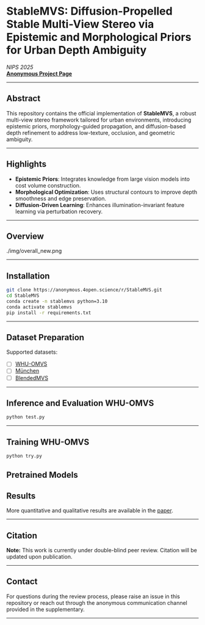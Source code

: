 # StableMVS: Diffusion-Propelled Stable Multi-View Stereo via Epistemic and Morphological Priors for Urban Depth Ambiguity

*NIPS 2025*  
**[Anonymous Project Page](https://anonymous.4open.science/r/StableMVS)**  

---

## Abstract  

This repository contains the official implementation of **StableMVS**, a robust multi-view stereo framework tailored for urban environments, introducing epistemic priors, morphology-guided propagation, and diffusion-based depth refinement to address low-texture, occlusion, and geometric ambiguity.

---

## Highlights

- **Epistemic Priors**: Integrates knowledge from large vision models into cost volume construction.
- **Morphological Optimization**: Uses structural contours to improve depth smoothness and edge preservation.
- **Diffusion-Driven Learning**: Enhances illumination-invariant feature learning via perturbation recovery.

---

## Overview

./img/overall_new.png

---

## Installation

```bash
git clone https://anonymous.4open.science/r/StableMVS.git
cd StableMVS
conda create -n stablemvs python=3.10
conda activate stablemvs
pip install -r requirements.txt
```

---

## Dataset Preparation

Supported datasets:

- [ ] [WHU-OMVS](https://gpcv.whu.edu.cn/data/WHU_OMVS_dataset/WHU_dataset.htm)
- [ ] [München](https://phowo.ifp.uni-stuttgart.de/publications/phowo13/240Haala-new.pdf)
- [ ] [BlendedMVS ](https://github.com/YoYo000/BlendedMVS)

---

## Inference and Evaluation WHU-OMVS

```bash
python test.py 
```

---

## Training WHU-OMVS

```bash
python try.py
```

## 

## Pretrained Models





## Results



More quantitative and qualitative results are available in the [paper](#).

---

## Citation

**Note:** This work is currently under double-blind peer review. Citation will be updated upon publication.

---

## Contact

For questions during the review process, please raise an issue in this repository or reach out through the anonymous communication channel provided in the supplementary.

---
